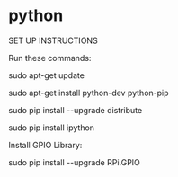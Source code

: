 # python
SET UP INSTRUCTIONS

Run these commands:

sudo apt-get update

sudo apt-get install python-dev python-pip

sudo pip install --upgrade distribute

sudo pip install ipython

Install GPIO Library:

sudo pip install --upgrade RPi.GPIO
